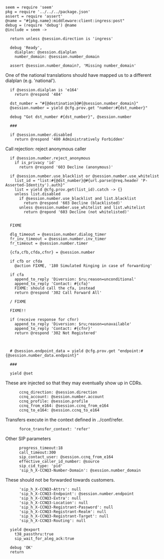     seem = require 'seem'
    pkg = require '../../../package.json'
    assert = require 'assert'
    @name = "#{pkg.name}:middleware:client:ingress:post"
    debug = (require 'debug') @name
    @include = seem ->

      return unless @session.direction is 'ingress'

      debug 'Ready',
        dialplan: @session.dialplan
        number_domain: @session.number_domain

      assert @session.number_domain?, 'Missing number_domain'

One of the national translations should have mapped us to a different dialplan (e.g. 'national').

      if @session.dialplan is 'e164'
        return @respond '484'

      dst_number = "#{@destination}@#{@session.number_domain}"
      @session.number = yield @cfg.prov.get "number:#{dst_number}"

      debug "Got dst_number #{dst_number}", @session.number

      ###

      if @session.number.disabled
        return @respond '480 Administratively Forbidden'

Call rejection: reject anonymous caller

      if @session.number.reject_anonymous
        if is_privacy 'id'
          return @respond '603 Decline (anonymous)'

      if @session.number.use_blacklist or @session.number.use_whitelist
        list_id = "list:#{@dst_number}@#{url.parse(@req.header 'P-Asserted-Identity').auth}"
        list = yield @cfg.prov.get(list_id).catch -> {}
        unless list.disabled
          if @session.number.use_blacklist and list.blacklist
            return @respond '603 Decline (blacklisted)'
          unless @session.number.use_whitelist and list.whitelist
            return @repond '603 Decline (not whitelisted)'


      FIXME

      dlg_timeout = @session.number.dialog_timer
      fr_inv_timeout = @session.number.inv_timer
      fr_timeout = @session.number.timer

      {cfa,cfb,cfda,cfnr} = @session.number

      if cfb or cfda
        @action FIXME, '180 Simulated Ringing in case of forwarding'

      if cfa
        append_to_reply 'Diversion: $ru;reason=unconditional'
        append_to_reply 'Contact: #{cfa}'
        FIXME: should call the cfa, instead
        return @respond '302 Call Forward All'

      / FIXME

      FIXME!!

      if (receive response for cfnr)
        append_to_reply 'Diversion: $ru;reason=unavailable'
        append_to_reply 'Contact: #{cfnr}'
        return @respond '302 Not Registered'



      # @session.endpoint_data = yield @cfg.prov.get "endpoint:#{@session.number_data.endpoint}"

      ###

      yield @set

These are injected so that they may eventually show up in CDRs.

          ccnq_direction: @session.direction
          ccnq_account: @session.number.account
          ccnq_profile: @session.profile
          ccnq_from_e164: @session.ccnq_from_e164
          ccnq_to_e164: @session.ccnq_to_e164

Transfers execute in the context defined in ../conf/refer.

          force_transfer_context: 'refer'

Other SIP parameters

          progress_timeout:18
          call_timeout:300
          sip_contact_user: @session.ccnq_from_e164
          effective_caller_id_number: @source
          sip_cid_type: 'pid'
          'sip_h_X-CCNQ3-Number-Domain': @session.number_domain


These should not be forwarded towards customers.

          'sip_h_X-CCNQ3-Attrs': null
          'sip_h_X-CCNQ3-Endpoint': @session.number.endpoint
          'sip_h_X-CCNQ3-Extra': null
          'sip_h_X-CCNQ3-Location': null
          'sip_h_X-CCNQ3-Registrant-Password': null
          'sip_h_X-CCNQ3-Registrant-Realm': null
          'sip_h_X-CCNQ3-Registrant-Target': null
          'sip_h_X-CCNQ3-Routing': null

      yield @export
        t38_passthru:true
        sip_wait_for_aleg_ack:true

      debug 'OK'
      return
